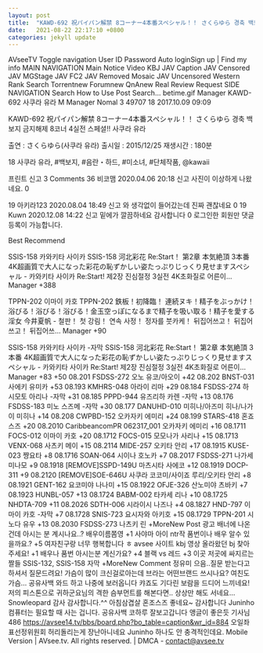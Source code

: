 ```yaml
---
layout: post
title:  "KAWD-692 祝パイパン解禁 8コーナー4本番スペシャル！！ さくらゆら 경축 백보지 금지해제 8코너 4실전 스페셜!! 사쿠라 유라"
date:   2021-08-22 22:17:10 +0800
categories: jekyll update
---
```


AVseeTV
Toggle navigation
User ID
Password
  Auto loginSign up  |  Find my info
MAIN NAVIGATION
Main
Notice
Video
KBJ
JAV Caption
JAV Censored
JAV MGStage
JAV FC2
JAV Removed Mosaic
JAV Uncensored
Western
Rank
Search
Torrentnew
Forumnew
QnAnew
Real Review
Request
SIDE NAVIGATION
Search
How to Use
Post Search...
betime.gif
Manager KAWD-692 사쿠라 유라
M Manager   Nomal   3   49707   18 2017.10.09 09:09

KAWD-692 祝パイパン解禁 8コーナー4本番スペシャル！！ さくらゆら 경축 백보지 금지해제 8코너 4실전 스페셜!! 사쿠라 유라


출연 : さくらゆら(사쿠라 유라)
출시일 : 2015/12/25
재생시간 : 180분

 
18
 사쿠라 유라, #백보지, #음란・하드, #미소녀, #단체작품, @kawaii

프린트 신고
 3 Comments
36 비코맴  2020.04.06 20:18  신고
사진이 이상하게 나왔네요.
0

19 아키라123  2020.08.04 18:49  신고
와 생각없이 들어갔는데 진짜 괜찮네요
0
19 Kuwn  2020.12.08 14:22  신고
밑에가 깔끔하네요 감사합니다
0
로그인한 회원만 댓글 등록이 가능합니다.

Best Recommend

SSIS-158 카와키타 사이카
SSIS-158 河北彩花 Re:Start！ 第2章 本気絶頂 3本番 4K超画質で大人になった彩花の恥ずかしい姿たっぷりじっくり見せますスペシャル - 카와키타 사이카 Re:Start! 제2장 진심절정 3실전 4K초화질로 어른이…
Manager +388

TPPN-202 이마이 카호
TPPN-202 鉄板！初降臨！ 連続ヌキ！精子をぶっかけ！浴びる！浴びる！浴びる！金玉空っぽになるまで精子を吸い取る！精子を愛する淫女 今井夏帆 - 철판！ 첫 강림！ 연속 사정！ 정자를 붓카케！ 뒤집어쓰고！ 뒤집어쓰고！ 뒤집어쓰…
Manager +90

SSIS-158 카와키타 사이카 -자막
SSIS-158 河北彩花 Re:Start！ 第2章 本気絶頂 3本番 4K超画質で大人になった彩花の恥ずかしい姿たっぷりじっくり見せますスペシャル - 카와키타 사이카 Re:Start! 제2장 진심절정 3실전 4K초화질로 어른이…
Manager +83
+50  08.201 FSDSS-272 오노 유코/아오이
+42  08.202 BNST-031 사에키 유미카
+53  08.193 KMHRS-048 아라이 리마
+29  08.184 FSDSS-274 하시모토 아리나 -자막
+31  08.185 PPPD-944 유즈리하 카렌 -자막
+13  08.176 FSDSS-183 미노 스즈메 -자막
+30  08.177 DANUHD-010 미히나/아즈미 히나/나가이 미히나
+14  08.208 CWPBD-152 오카자키 에미리
+24  08.199 STARS-418 혼죠 스즈
+20  08.2010 CaribbeancomPR 062317_001 오카자키 에미리
+16  08.1711 FOCS-012 이마이 카호
+20  08.1712 FOCS-015 모모나가 사리나
+15  08.1713 VENX-068 사츠키 메이
+15  08.2114 MIDE-257 오키타 안리
+17  08.1915 KUSE-023 쨩요타
+8  08.1716 SOAN-064 시이나 호노카
+7  08.2017 FSDSS-271 나가세 미나모
+9  08.1918 [REMOVE]SSPD-149U 마츠시타 사에코
+12  08.1919 DOCP-311
+9  08.2120 [REMOVE]SOE-646U 사쿠라 코코미/사이죠 루리/오키타 안리
+8  08.1921 GENT-162 요코미야 나나미
+15  08.1922 OFJE-326 산노미야 츠바키
+7  08.1923 HUNBL-057
+13  08.1724 BABM-002 타카세 리나
+10  08.1725 NHDTA-709
+11  08.2026 SDTH-006 시라이시 나즈나
+4  08.1827 HND-797 이마이 카호 -자막
+7  08.1728 SNIS-723 요시자와 아키호
+15  08.1729 TPPN-201 시노다 유우
+13  08.2030 FSDSS-273 나츠키 린
+MoreNew Post
 광고 배너에 나온 건데 아시는 분 계시나요..?
 배우이름쫌영
+1 사야마 아이 ntr작
 품번이나 배우 알수 있을까요.?
+5 여자친구랑 너무 행복합니다 ㅎ
 avsee 사이트 kbj 영상 올라왔던 bj 찾아주세요!
+1 배우나 품번 아시는분 계신가요?
+4 블랙 vs 레드
+3 이곳 저곳에 싸지르는 짤들
 SSIS-132, SSIS-158 자막
+MoreNew Comment
정유미 으음..질문 받는다고 하셔서 질문드려요! 가슴이 많이 크신걸로아는데 브라는 어떤브랜드 쓰시나요? 여친도 가슴…
공유사백 와드 하고 나중에 보러옵니다
캬죠도 기다린 보람을 드디어 느끼네요! 저의 피스톤으로 귀하군요님의 격한 슴부먼트를 해본다면.. 상상만 해도 서네요…
Snowleopard 감사 감사합니다.^^
아침삼겹살 혼조스즈 좋네요~ 감사합니다
Juninho 컴퓨터는 필요할 때 사는 겁니다.
공유사백 코하루 잘보고갑니다 앵글이 좋은듯
기사님486 https://avsee14.tv/bbs/board.php?bo_table=caption&wr_id=884
오일좌표선정위원회 허리돌리는게 장난아니네요
Juninho 하나도 안 충격적인데요.
Mobile Version |
 AVsee.tv. All rights reserved. | DMCA - contact@avsee.tv

